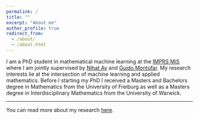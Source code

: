 ```yaml
---
permalink: /
title: ""
excerpt: "About me"
author_profile: true
redirect_from: 
  - /about/
  - /about.html
---
```


I am a PhD student in mathematical machine learning at the [IMPRS MiS](https://www.imprs-mis.mpg.de/) where I am jointly supervised by [Nihat Ay](https://www.mis.mpg.de/ay/homepages/nay/) and [Guido Mont&uacute;far](https://www.math.ucla.edu/~montufar/). My research interests lie at the intersection of machine learning and applied mathematics. Before I starting  my PhD I received a Masters and Bachelors degree in Mathematics from the University of Freiburg as well as a Masters degree in Interdisciplinary Mathematics from the  University of Warwick. 

---
You can read more about my research [here](https://muellerjohannes.github.io/publications/).

